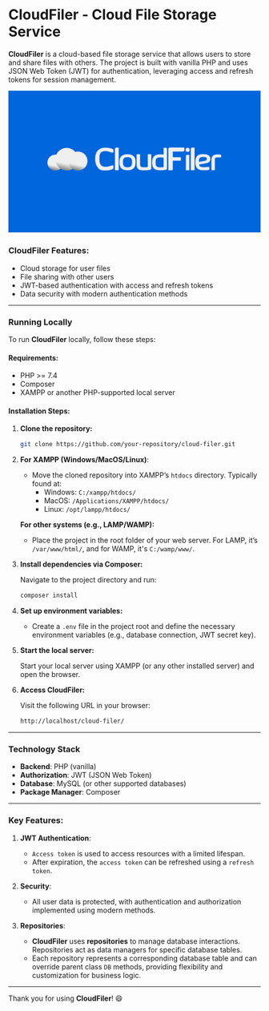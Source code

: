 # CloudFiler - Cloud File Storage Service

**CloudFiler** is a cloud-based file storage service that allows users to store and share files with others. The project is built with vanilla PHP and uses JSON Web Token (JWT) for authentication, leveraging access and refresh tokens for session management.

![Logo](public/images/logo.png)

### CloudFiler Features:
- Cloud storage for user files
- File sharing with other users
- JWT-based authentication with access and refresh tokens
- Data security with modern authentication methods

---

### Running Locally

To run **CloudFiler** locally, follow these steps:

#### Requirements:
- PHP >= 7.4
- Composer
- XAMPP or another PHP-supported local server

#### Installation Steps:

1. **Clone the repository:**

    ```bash
    git clone https://github.com/your-repository/cloud-filer.git
    ```

2. **For XAMPP (Windows/MacOS/Linux)**:
   - Move the cloned repository into XAMPP’s `htdocs` directory. Typically found at:
     - Windows: `C:/xampp/htdocs/`
     - MacOS: `/Applications/XAMPP/htdocs/`
     - Linux: `/opt/lampp/htdocs/`
   
   **For other systems (e.g., LAMP/WAMP):**
   - Place the project in the root folder of your web server. For LAMP, it’s `/var/www/html/`, and for WAMP, it's `C:/wamp/www/`.

3. **Install dependencies via Composer:**

    Navigate to the project directory and run:

    ```bash
    composer install
    ```

4. **Set up environment variables:**
   - Create a `.env` file in the project root and define the necessary environment variables (e.g., database connection, JWT secret key).

5. **Start the local server:**

   Start your local server using XAMPP (or any other installed server) and open the browser.

6. **Access CloudFiler:**

    Visit the following URL in your browser:

    ```bash
    http://localhost/cloud-filer/
    ```

---

### Technology Stack

- **Backend**: PHP (vanilla)
- **Authorization**: JWT (JSON Web Token)
- **Database**: MySQL (or other supported databases)
- **Package Manager**: Composer

---

### Key Features:

1. **JWT Authentication**:
   - `Access token` is used to access resources with a limited lifespan.
   - After expiration, the `access token` can be refreshed using a `refresh token`.

2. **Security**:
   - All user data is protected, with authentication and authorization implemented using modern methods.

3. **Repositories**:
   - **CloudFiler** uses **repositories** to manage database interactions. Repositories act as data managers for specific database tables.
   - Each repository represents a corresponding database table and can override parent class `DB` methods, providing flexibility and customization for business logic.

---

Thank you for using **CloudFiler**! 😄

